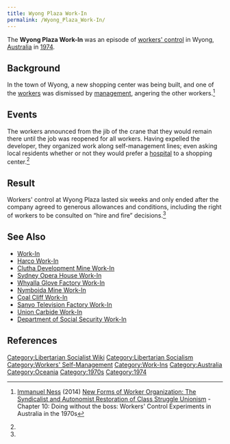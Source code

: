 ```yaml
---
title: Wyong Plaza Work-In
permalink: /Wyong_Plaza_Work-In/
---
```


The **Wyong Plaza Work-In** was an episode of [workers'
control](Workers'_Self-Management "wikilink") in Wyong,
[Australia](Commonwealth_of_Australia "wikilink") in
[1974](Timeline_of_Libertarian_Socialism_in_Oceania "wikilink").

## Background

In the town of Wyong, a new shopping center was being built, and one of
the [workers](Working_Class "wikilink") was dismissed by
[management](Bosses "wikilink"), angering the other workers.[^1]

## Events

The workers announced from the jib of the crane that they would remain
there until the job was reopened for all workers. Having expelled the
developer, they organized work along self-management lines; even asking
local residents whether or not they would prefer a
[hospital](hospital "wikilink") to a shopping center.[^2]

## Result

Workers' control at Wyong Plaza lasted six weeks and only ended after
the company agreed to generous allowances and conditions, including the
right of workers to be consulted on “hire and fire” decisions.[^3]

## See Also

- [Work-In](Work-In "wikilink")
- [Harco Work-In](Harco_Work-In "wikilink")
- [Clutha Development Mine
  Work-In](Clutha_Development_Mine_Work-In "wikilink")
- [Sydney Opera House Work-In](Sydney_Opera_House_Work-In "wikilink")
- [Whyalla Glove Factory
  Work-In](Whyalla_Glove_Factory_Work-In "wikilink")
- [Nymboida Mine Work-In](Nymboida_Mine_Work-In "wikilink")
- [Coal Cliff Work-In](Coal_Cliff_Work-In "wikilink")
- [Sanyo Television Factory
  Work-In](Sanyo_Television_Factory_Work-In "wikilink")
- [Union Carbide Work-In](Union_Carbide_Work-In "wikilink")
- [Department of Social Security
  Work-In](Department_of_Social_Security_Work-In "wikilink")

## References

<references />

[Category:Libertarian Socialist
Wiki](Category:Libertarian_Socialist_Wiki "wikilink")
[Category:Libertarian
Socialism](Category:Libertarian_Socialism "wikilink") [Category:Workers'
Self-Management](Category:Workers'_Self-Management "wikilink")
[Category:Work-Ins](Category:Work-Ins "wikilink")
[Category:Australia](Category:Australia "wikilink")
[Category:Oceania](Category:Oceania "wikilink")
[Category:1970s](Category:1970s "wikilink")
[Category:1974](Category:1974 "wikilink")

[^1]: [Immanuel Ness](Immanuel_Ness "wikilink") (2014) [New Forms of
    Worker Organization: The Syndicalist and Autonomist Restoration of
    Class Struggle
    Unionism](New_Forms_of_Worker_Organization:_The_Syndicalist_and_Autonomist_Restoration_of_Class_Struggle_Unionism "wikilink") -
    Chapter 10: Doing without the boss: Workers' Control Experiments in
    Australia in the 1970s

[^2]:

[^3]: